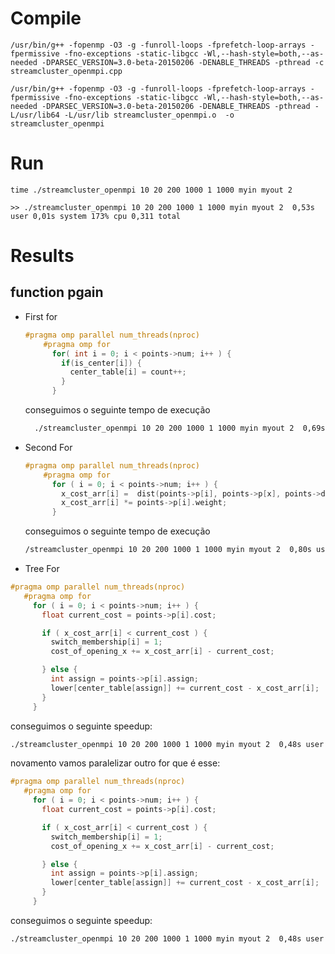 # Compile

```
/usr/bin/g++ -fopenmp -O3 -g -funroll-loops -fprefetch-loop-arrays -fpermissive -fno-exceptions -static-libgcc -Wl,--hash-style=both,--as-needed -DPARSEC_VERSION=3.0-beta-20150206 -DENABLE_THREADS -pthread -c streamcluster_openmpi.cpp  
```

```
/usr/bin/g++ -fopenmp -O3 -g -funroll-loops -fprefetch-loop-arrays -fpermissive -fno-exceptions -static-libgcc -Wl,--hash-style=both,--as-needed -DPARSEC_VERSION=3.0-beta-20150206 -DENABLE_THREADS -pthread -L/usr/lib64 -L/usr/lib streamcluster_openmpi.o  -o streamcluster_openmpi
```

# Run

```
time ./streamcluster_openmpi 10 20 200 1000 1 1000 myin myout 2

>> ./streamcluster_openmpi 10 20 200 1000 1 1000 myin myout 2  0,53s user 0,01s system 173% cpu 0,311 total
```

# Results

## function pgain

- First for


  ~~~c++
  #pragma omp parallel num_threads(nproc)
      #pragma omp for
        for( int i = 0; i < points->num; i++ ) {
          if(is_center[i]) {
            center_table[i] = count++;
          }
        }
  ~~~

    conseguimos o seguinte tempo de execução

    ~~~bash
      ./streamcluster_openmpi 10 20 200 1000 1 1000 myin myout 2  0,69s user 0,03s system 184% cpu 0,386 total
    ~~~

- Second For


  ~~~c++
  #pragma omp parallel num_threads(nproc)
      #pragma omp for
        for ( i = 0; i < points->num; i++ ) {
          x_cost_arr[i] =  dist(points->p[i], points->p[x], points->dim);
          x_cost_arr[i] *= points->p[i].weight;
        }
  ~~~

  conseguimos o seguinte tempo de execução

  ~~~bash
  /streamcluster_openmpi 10 20 200 1000 1 1000 myin myout 2  0,80s user 0,00s system 184% cpu 0,433 total
  ~~~


 - Tree For


 ~~~c++
#pragma omp parallel num_threads(nproc)
    #pragma omp for
      for ( i = 0; i < points->num; i++ ) {
        float current_cost = points->p[i].cost;

        if ( x_cost_arr[i] < current_cost ) {
          switch_membership[i] = 1;
          cost_of_opening_x += x_cost_arr[i] - current_cost;

        } else {
          int assign = points->p[i].assign;
          lower[center_table[assign]] += current_cost - x_cost_arr[i];
        }
      }
 ~~~
conseguimos o seguinte speedup:

 ~~~bash
./streamcluster_openmpi 10 20 200 1000 1 1000 myin myout 2  0,48s user 0,00s system 175% cpu 0,279 total
 ~~~

 novamento vamos paralelizar outro for que é esse:


 ~~~c++
#pragma omp parallel num_threads(nproc)
    #pragma omp for
      for ( i = 0; i < points->num; i++ ) {
        float current_cost = points->p[i].cost;

        if ( x_cost_arr[i] < current_cost ) {
          switch_membership[i] = 1;
          cost_of_opening_x += x_cost_arr[i] - current_cost;

        } else {
          int assign = points->p[i].assign;
          lower[center_table[assign]] += current_cost - x_cost_arr[i];
        }
      }
 ~~~
conseguimos o seguinte speedup:

  ~~~bash
  ./streamcluster_openmpi 10 20 200 1000 1 1000 myin myout 2  0,48s user 0,00s system 175% cpu 0,279 total
  ~~~